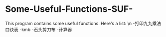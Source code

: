 # Some-Useful-Functions-SUF-
This program contains some useful functions.
Here's a list:
\n   -打印九九乘法口诀表
   -kmb
   -石头剪刀布
   -计算器
